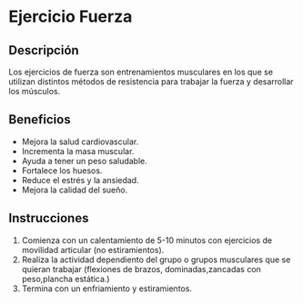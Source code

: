 # Ejercicio Fuerza

## Descripción
Los ejercicios de fuerza son entrenamientos musculares en los que se utilizan distintos métodos de resistencia para trabajar la fuerza y desarrollar los músculos.

## Beneficios
- Mejora la salud cardiovascular. 
- Incrementa la masa muscular. 
- Ayuda a tener un peso saludable. 
- Fortalece los huesos. 
- Reduce el estrés y la ansiedad. 
- Mejora la calidad del sueño. 

## Instrucciones
1. Comienza con un calentamiento de 5-10 minutos con ejercicios de movilidad articular (no estiramientos).
2. Realiza la actividad dependiento del grupo o grupos musculares que se quieran trabajar (flexiones de brazos, dominadas,zancadas con peso,plancha estática.)
3. Termina con un enfriamiento y estiramientos.

